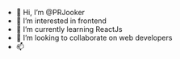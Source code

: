 - 👋 Hi, I’m @PRJooker
- 👀 I’m interested in frontend 
- 🌱 I’m currently learning ReactJs
- 💞️ I’m looking to collaborate on web developers
- 📫 

<!---
PRJooker/PRJooker is a ✨ special ✨ repository because its `README.md` (this file) appears on your GitHub profile.
You can click the Preview link to take a look at your changes.
--->
